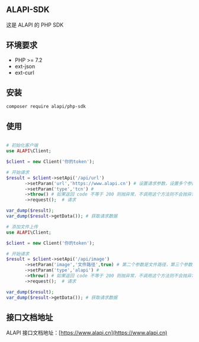 ## ALAPI-SDK
这是 ALAPI 的 PHP SDK

## 环境要求
- PHP >= 7.2
- ext-json
- ext-curl

## 安装 

```composer
composer require alapi/php-sdk
```


## 使用


```php

# 初始化客户端
use ALAPI\Client;

$client = new Client('你的token');

# 开始请求
$result = $client->setApi('/api/url')
       ->setParam('url','https://www.alapi.cn') # 设置请求参数，设置多个参数可以调用多次这个方法
       ->setParam('type','tcn') # 
       ->throw() # 如果返回 code 不等于 200 则抛异常，不调用这个方法则不会抛异常
       ->request();  # 请求

var_dump($result); 
var_dump($result->getData()); # 获取请求数据
```
```php
# 添加文件上传
use ALAPI\Client;

$client = new Client('你的token');

# 开始请求
$result = $client->setApi('/api/image')
       ->setParam('image','文件路径',true) # 第二个参数是文件路径，第三个参数是否为文件
       ->setParam('type','alapi') # 
       ->throw() # 如果返回 code 不等于 200 则抛异常，不调用这个方法则不会抛异常
       ->request();  # 请求

var_dump($result); 
var_dump($result->getData()); # 获取请求数据

```

## 接口文档地址

ALAPI 接口文档地址：[https://www.alapi.cn](https://www.alapi.cn)